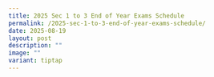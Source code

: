 ```yaml
---
title: 2025 Sec 1 to 3 End of Year Exams Schedule
permalink: /2025-sec-1-to-3-end-of-year-exams-schedule/
date: 2025-08-19
layout: post
description: ""
image: ""
variant: tiptap
---
```

<p></p>